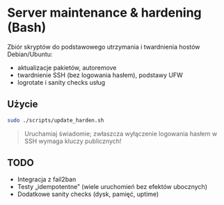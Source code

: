 # Server maintenance & hardening (Bash)

Zbiór skryptów do podstawowego utrzymania i twardnienia hostów Debian/Ubuntu:
- aktualizacje pakietów, autoremove
- twardnienie SSH (bez logowania hasłem), podstawy UFW
- logrotate i sanity checks usług

## Użycie
```bash
sudo ./scripts/update_harden.sh
```

> Uruchamiaj świadomie; zwłaszcza wyłączenie logowania hasłem w SSH wymaga kluczy publicznych!

## TODO
- Integracja z fail2ban
- Testy „idempotentne” (wiele uruchomień bez efektów ubocznych)
- Dodatkowe sanity checks (dysk, pamięć, uptime)
